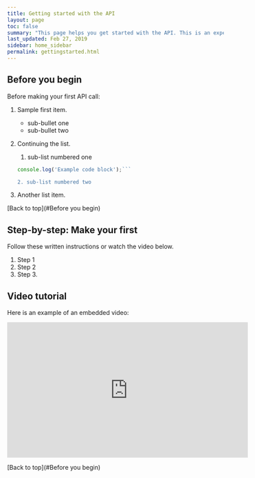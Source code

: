 ```yaml
---
title: Getting started with the API
layout: page
toc: false
summary: "This page helps you get started with the API. This is an experiment to test publishing tools. The content is placeholder text."
last_updated: Feb 27, 2019
sidebar: home_sidebar
permalink: gettingstarted.html
---
```


## Before you begin

Before making your first API call:

1.  Sample first item.

    * sub-bullet one
    * sub-bullet two

2.  Continuing the list.

    1. sub-list numbered one

      ```js
      console.log('Example code block');```

    2. sub-list numbered two
3.  Another list item.

[Back to top](#Before you begin)

## Step-by-step: Make your first

Follow these written instructions or watch the video below.

1.  Step 1
2.  Step 2
3.  Step 3.

## Video tutorial

Here is an example of an embedded video:

<iframe width="560" height="315" src="https://www.youtube.com/embed/CmBm59V-SOE" frameborder="0" allow="accelerometer; autoplay; encrypted-media; gyroscope; picture-in-picture" allowfullscreen></iframe>

[Back to top](#Before you begin)
